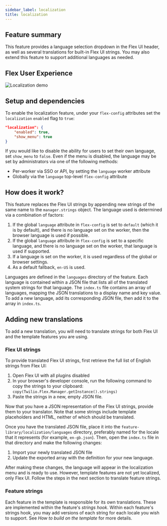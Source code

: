 ```yaml
---
sidebar_label: localization
title: localization
---
```


## Feature summary

This feature provides a language selection dropdown in the Flex UI header, as well as several translations for built-in Flex UI strings. You may also extend this feature to support additional languages as needed.

## Flex User Experience

![Localization demo](/img/features/localization/localization.gif)

## Setup and dependencies

To enable the localization feature, under your `flex-config` attributes set the `localization` `enabled` flag to `true`:

```json
"localization": {
    "enabled": true,
    "show_menu": true
}
```

If you would like to disable the ability for users to set their own language, set `show_menu` to `false`. Even if the menu is disabled, the language may be set by administrators via one of the following methods:

- Per-worker via SSO or API, by setting the `language` worker attribute
- Globally via the `language` top-level `flex-config` attribute

## How does it work?

This feature replaces the Flex UI strings by appending new strings of the same name to the `manager.strings` object. The language used is determined via a combination of factors:

1. If the global `language` attribute in `flex-config` is set to `default` (which it is by default), and there is no language set on the worker, then the browser language is used if possible.
2. If the global `language` attribute in `flex-config` is set to a specific language, and there is no language set on the worker, that language is used if supported.
3. If a language is set on the worker, it is used regardless of the global or browser settings.
4. As a default fallback, `en-US` is used.

Languages are defined in the `languages` directory of the feature. Each language is contained within a JSON file that lists all of the translated system strings for that language. The `index.ts` file contains an array of languages, mapping the JSON translations to a display name and key value. To add a new language, add its corresponding JSON file, then add it to the array in `index.ts`.

## Adding new translations

To add a new translation, you will need to translate strings for both Flex UI and the template features you are using.

### Flex UI strings

To provide translated Flex UI strings, first retrieve the full list of English strings from Flex UI:

1. Open Flex UI with all plugins disabled
2. In your browser's developer console, run the following command to copy the strings to your clipboard: `copy(Twilio.Flex.Manager.getInstance().strings)`
3. Paste the strings in a new, empty JSON file.

Now that you have a JSON representation of the Flex UI strings, provide them to your translator. Note that some strings include template placeholders and HTML, neither of which should be translated.

Once you have the translated JSON file, place it into the `feature-library/localization/languages` directory, preferably named for the locale that it represents (for example, `en-gb.json`). Then, open the `index.ts` file in that directory and make the following changes:

1. Import your newly translated JSON file
2. Update the exported array with the definition for your new language.

After making these changes, the language will appear in the localization menu and is ready to use. However, template features are not yet localized, only Flex UI. Follow the steps in the next section to translate feature strings.

### Feature strings

Each feature in the template is responsible for its own translations. These are implemented within the feature's _strings hook_. Within each feature's strings hook, you may add versions of each string for each locale you wish to support. See _How to build on the template_ for more details.